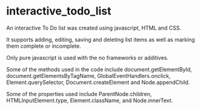 interactive_todo_list
=====================

An interactive To Do list was created using javascript, HTML and CSS. 

It supports adding, editing, saving and deleting list items as well as marking them complete or incomplete. 

Only pure javascript is used with the no frameworks or additives.

Some of the methods used in the code include document.getElementById, document.getElementsByTagName, 
GlobalEventHandlers.onclick, Element.querySelector, Document.createElement and Node.appendChild. 

Some of the properties used include ParentNode.children, HTMLInputElement.type, Element.className, and Node.innerText. 

